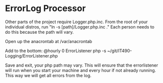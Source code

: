 # ErrorLog Processor

Other parts of the project require Logger.php.inc. From the root of your individual distros, run "ln -s [path]/Logger.php.inc ." Each person needs to do this because the path will vary.

Open up the anacrontab at /var/anacrontab

Add to the bottom: @hourly 0 ErrorListener php -s ~/git/IT490-Logging/ErrorListener.php

Save and exit, your php path may vary. This will ensure that the errorlistener will run when you start your machine and every hour if not already running. This way we will get all errors from the log.
